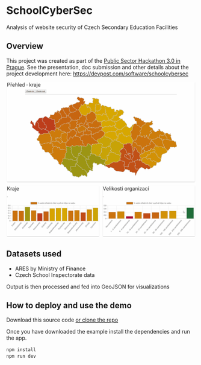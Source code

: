 
# SchoolCyberSec
Analysis of website security of Czech Secondary Education Facilities

## Overview
This project was created as part of the [Public Sector Hackathon 3.0 in Prague](https://hackujstat.cz/). See the presentation, doc submission and other details about the project development here: https://devpost.com/software/schoolcybersec
<p align="center"> 
<img src="doc/SCS_demo.gif" width="700" />
</p>


## Datasets used
- ARES by Ministry of Finance
- Czech School Inspectorate data

Output is then processed and fed into GeoJSON for visualizations

## How to deploy and use the demo

Download this source code [or clone the repo](https://github.com/Plavit/HackujStat2019-SchoolCyberSec)


Once you have downloaded the example install the dependencies and run the app.

```bash
npm install
npm run dev
```

